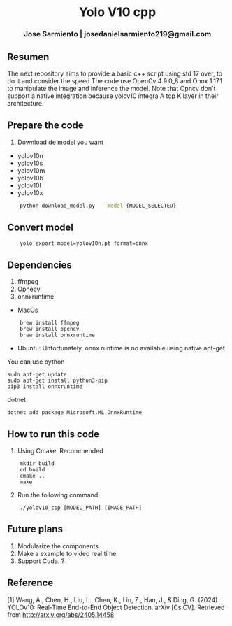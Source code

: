 <h1 align="center">Yolo V10 cpp</h1>

<h3 align="center"> Jose Sarmiento | josedanielsarmiento219@gmail.com</h3>


## Resumen

The next repository aims to provide a basic c++ script using std 17 over, to do it and consider the speed The code use OpenCv 4.9.0_8 and Onnx 1.17.1 to manipulate the image and inference the model. Note that Opncv don't support a native integration because yolov10 integra A top K layer in their architecture.



## Prepare the code 


1. Download de model you want 

  
  - yolov10n
  - yolov10s
  - yolov10m
  - yolov10b
  - yolov10l
  - yolov10x


```bash
    python download_model.py  --model {MODEL_SELECTED}
```

## Convert model

```
    yolo export model=yolov10n.pt format=onnx
```
## Dependencies 

1. ffmpeg
2. Opnecv
3. onnxruntime


- MacOs
```
    brew install ffmpeg 
    brew install opencv
    brew install onnxruntime
```

- Ubuntu: Unfortunately, onnx runtime is no available using native apt-get

You can use python
```
sudo apt-get update
sudo apt-get install python3-pip
pip3 install onnxruntime
```

dotnet 
```
dotnet add package Microsoft.ML.OnnxRuntime

```


## How to run this code 


1. Using Cmake, Recommended

```
    mkdir build
    cd build
    cmake ..
    make
```


2. Run the following command

```
    ./yolov10_cpp [MODEL_PATH] [IMAGE_PATH]
```


## Future plans

1. Modularize the components.
2. Make a example to video real time.
3. Support Cuda. ?


## Reference 

[1] Wang, A., Chen, H., Liu, L., Chen, K., Lin, Z., Han, J., & Ding, G. (2024). YOLOv10: Real-Time End-to-End Object Detection. arXiv [Cs.CV]. Retrieved from http://arxiv.org/abs/2405.14458